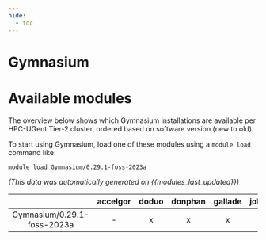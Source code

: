 ```yaml
---
hide:
  - toc
---
```


Gymnasium
=========

# Available modules


The overview below shows which Gymnasium installations are available per HPC-UGent Tier-2 cluster, ordered based on software version (new to old).

To start using Gymnasium, load one of these modules using a `module load` command like:

```shell
module load Gymnasium/0.29.1-foss-2023a
```

*(This data was automatically generated on {{modules_last_updated}})*  

| |accelgor|doduo|donphan|gallade|joltik|shinx|
| :---: | :---: | :---: | :---: | :---: | :---: | :---: |
|Gymnasium/0.29.1-foss-2023a|-|x|x|x|-|x|
